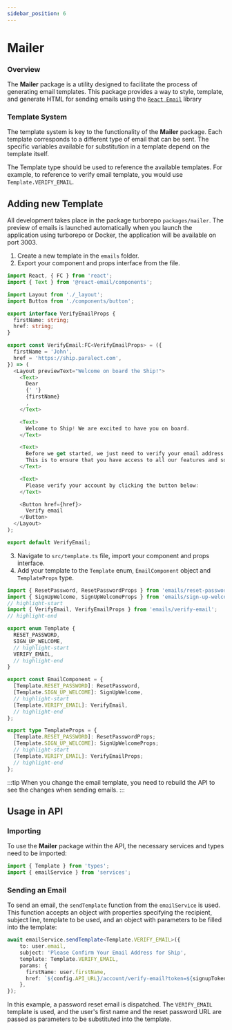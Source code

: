 ```yaml
---
sidebar_position: 6
---
```


# Mailer

### Overview

The **Mailer** package is a utility designed to facilitate the process of generating email templates.
This package provides a way to style, template, and generate HTML for sending emails using the [`React Email`](https://react.email/) library

### Template System

The template system is key to the functionality of the **Mailer** package.
Each template corresponds to a different type of email that can be sent.
The specific variables available for substitution in a template depend on the template itself.

The Template type should be used to reference the available templates. 
For example, to reference to verify email template, you would use `Template.VERIFY_EMAIL`.

## Adding new Template
All development takes place in the package turborepo `packages/mailer`.
The preview of emails is launched automatically
when you launch the application using turborepo or Docker,
the application will be available on port 3003.

1. Create a new template in the `emails` folder.
2. Export your component and props interface from the file.
```typescript jsx title=my-app/packages/mailer/emails/verify-email.tsx
import React, { FC } from 'react';
import { Text } from '@react-email/components';

import Layout from './_layout';
import Button from './components/button';

export interface VerifyEmailProps {
  firstName: string;
  href: string;
}

export const VerifyEmail:FC<VerifyEmailProps> = ({
  firstName = 'John',
  href = 'https://ship.paralect.com',
}) => (
  <Layout previewText="Welcome on board the Ship!">
    <Text>
      Dear
      {' '}
      {firstName}
      ,
    </Text>

    <Text>
      Welcome to Ship! We are excited to have you on board.
    </Text>

    <Text>
      Before we get started, we just need to verify your email address.
      This is to ensure that you have access to all our features and so we can send you important account notifications.
    </Text>

    <Text>
      Please verify your account by clicking the button below:
    </Text>

    <Button href={href}>
      Verify email
    </Button>
  </Layout>
);

export default VerifyEmail;
```

3. Navigate to `src/template.ts` file, import your component and props interface.
4. Add your template to the `Template` enum, `EmailComponent` object and `TemplateProps` type.

```typescript jsx title=my-app/packages/mailer/src/template.ts
import { ResetPassword, ResetPasswordProps } from 'emails/reset-password';
import { SignUpWelcome, SignUpWelcomeProps } from 'emails/sign-up-welcome';
// highlight-start
import { VerifyEmail, VerifyEmailProps } from 'emails/verify-email';
// highlight-end

export enum Template {
  RESET_PASSWORD,
  SIGN_UP_WELCOME,
  // highlight-start
  VERIFY_EMAIL,
  // highlight-end
}

export const EmailComponent = {
  [Template.RESET_PASSWORD]: ResetPassword,
  [Template.SIGN_UP_WELCOME]: SignUpWelcome, 
  // highlight-start
  [Template.VERIFY_EMAIL]: VerifyEmail,
  // highlight-end
};

export type TemplateProps = {
  [Template.RESET_PASSWORD]: ResetPasswordProps;
  [Template.SIGN_UP_WELCOME]: SignUpWelcomeProps;
  // highlight-start
  [Template.VERIFY_EMAIL]: VerifyEmailProps;
  // highlight-end
};

```

:::tip
When you change the email template, you need to rebuild the API to see the changes when sending emails.
:::

## Usage in API

### Importing

To use the **Mailer** package within the API, the necessary services and types need to be imported:

```typescript 
import { Template } from 'types';
import { emailService } from 'services';
```

### Sending an Email

To send an email, the `sendTemplate` function from the `emailService` is used. 
This function accepts an object with properties specifying the recipient, subject line, template to be used, 
and an object with parameters to be filled into the template:

```typescript
await emailService.sendTemplate<Template.VERIFY_EMAIL>({
    to: user.email,
    subject: 'Please Confirm Your Email Address for Ship',
    template: Template.VERIFY_EMAIL,
    params: {
      firstName: user.firstName,
      href: `${config.API_URL}/account/verify-email?token=${signupToken}`,
    },
});
```

In this example, a password reset email is dispatched.
The `VERIFY_EMAIL` template is used, and the user's first name and 
the reset password URL are passed as parameters to be substituted into the template.
